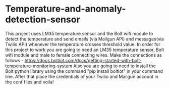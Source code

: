 # Temperature-and-anomaly-detection-sensor
This project uses LM35 temperature sensor and the Bolt wifi module to detect the temperature and send emails (via Mailgun API) and messages(via Twilio API) whenever the temperature crosses threshold value.
In order for this project to work you are going to need an LM35 temperature sensor, Bolt wifi module and male to female connecting wires. Make the connections as follows - https://docs.boltiot.com/docs/getting-started-with-bolt-temperature-monitoring-system
Also you are going to need to install the Bolt python library using the command "pip install boltiot" in your command line.
After that place the credentials of your Twilio and Mailgun account in the conf files and voila!
